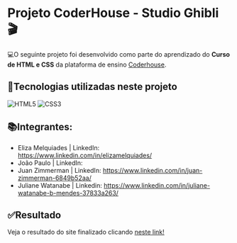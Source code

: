 # Projeto CoderHouse - Studio Ghibli 🎬

💻O seguinte projeto foi desenvolvido como parte do aprendizado do **Curso de HTML e CSS** da plataforma de ensino [Coderhouse](https://www.coderhouse.com/br/).

## 🔧Tecnologias  utilizadas neste projeto

![HTML5](https://img.shields.io/badge/HTML5-000?style=for-the-badge&logo=html5) ![CSS3](https://img.shields.io/badge/CSS3-000?style=for-the-badge&logo=css3&logoColor=264CE4)

## 📚Integrantes:

* Eliza Melquiades | LinkedIn: https://www.linkedin.com/in/elizamelquiades/
* João Paulo | LinkedIn:
* Juan Zimmerman | LinkedIn: https://www.linkedin.com/in/juan-zimmerman-6849b52aa/
* Juliane Watanabe | Linkedin: https://www.linkedin.com/in/juliane-watanabe-b-mendes-37833a263/

## ✅Resultado

Veja o resultado do site finalizado clicando [neste link!](https://juan-zimmerman.github.io/projeto-html/index.html)
